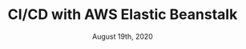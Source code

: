 ---
title: "CI/CD with AWS Elastic Beanstalk"
date: "August 19th, 2020"
description: "Setting up a react Devops setup with Travis-Ci with Elastic Beanstalk"
link: "https://medium.com/dev-genius/cloud-computing-b8f0736482a5"
image: " "
---